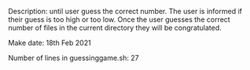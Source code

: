 Description: until user guess the correct number. The user is informed if their guess is too high or too low. Once the user guesses the correct number of files in the current directory they will be congratulated.

Make date: 18th Feb 2021

Number of lines in guessinggame.sh: 27
